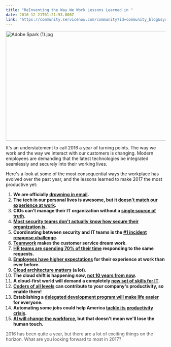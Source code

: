 ```yaml
---
title: "ReInventing the Way We Work Lessons Learned in "
date: 2016-12-21T01:21:53.000Z
link: "https://community.servicenow.com/community?id=community_blog&sys_id=cb5c2aa1dbd0dbc01dcaf3231f961966"
---
```

<p><img  alt="Adobe Spark (1).jpg" class="image-1 jive-image" height="345" src="e4e450c2dbd05344e9737a9e0f96194b.iix" style="height: 345px; width: 690px;" width="690"/></p><p></p><p><span class="s1">It's an understatement to call 2016 a year of turning points. The way we work and the way we interact with our customers is changing. Modern employees are demanding that the latest technologies be integrated seamlessly and securely into their working lives. </span></p><p class="p1"></p><p class="p1"><span class="s1">Here's a look at some of the most consequential ways the workplace has evolved over the past year, and the lessons learned to make 2017 the most productive yet: </span></p><p></p><ol style="list-style-type: decimal;"><li><strong>We are officially <a title="w.forbes.com/sites/jasonbloomberg/2016/03/07/digital-dilemma-drowning-in-email/#4713dade41e3" href="http://www.forbes.com/sites/jasonbloomberg/2016/03/07/digital-dilemma-drowning-in-email/#4713dade41e3">drowning in email</a>.</strong></li><li><strong>The tech in our personal lives is awesome, but it <a title="w.slideshare.net/servicenowdotcom/todays-state-of-work-employees-are-stuck-in-the-past" href="http://www.slideshare.net/servicenowdotcom/todays-state-of-work-employees-are-stuck-in-the-past">doesn't match our experience at work</a>.</strong></li><li><strong>CIOs can't manage their IT organization without a <a title="ervicematters.servicenow.com/want-see-100-everything-much-ask/" href="https://servicematters.servicenow.com/want-see-100-everything-much-ask/">single source of truth</a>.</strong></li><li><strong><a title="w.csoonline.com/article/3047266/leadership-management/changing-the-approach-to-security-automation-and-cooperation.html" href="http://www.csoonline.com/article/3047266/leadership-management/changing-the-approach-to-security-automation-and-cooperation.html">Most security teams don't actually know how secure their organization is</a>.</strong></li><li><strong>Coordinating between security and IT teams is the <a title="w.servicenow.com/lpayr/status-quo-creates-security-risk.html" href="http://www.servicenow.com/lpayr/status-quo-creates-security-risk.html">#1 incident response challenge</a>.</strong></li><li><strong><a title="w.servicenow.com/lpwhp/csm-survey-report-putting-service-first-lessons-from-today-customer-service-leaders.html" href="http://www.servicenow.com/lpwhp/csm-survey-report-putting-service-first-lessons-from-today-customer-service-leaders.html">Teamwork</a> makes the customer service dream work.</strong></li><li><strong><a title="ervicematters.servicenow.com/spend-70-time-processing-request/" href="https://servicematters.servicenow.com/spend-70-time-processing-request/">HR teams are spending 70% of their time</a> responding to the same requests.</strong></li><li><strong><a title="ervicematters.servicenow.com/hr-services-mimic-b2c-experiences/" href="https://servicematters.servicenow.com/hr-services-mimic-b2c-experiences/">Employees have higher expectations</a> for their experience at work than ever before.</strong></li><li><strong><a title="w.cloudstrategymag.com/articles/86327-why-cloud-architecture-matters" href="http://www.cloudstrategymag.com/articles/86327-why-cloud-architecture-matters">Cloud architecture matters</a> (a lot).</strong></li><li><strong>The cloud shift is happening <em>now</em>, <a title="w.jobbertechtalk.com/the-cloud-shift-is-now-not-10-years-from-now-by-chris-bedi/" href="http://www.jobbertechtalk.com/the-cloud-shift-is-now-not-10-years-from-now-by-chris-bedi/">not 10 years from now</a>.</strong></li><li><strong>A cloud-first world will demand a completely <a title="w.huffingtonpost.com/entry/its-a-cloud-first-world-what-that-means-for-it-pros_us_5822725ae4b0334571e0a2d7" href="http://www.huffingtonpost.com/entry/its-a-cloud-first-world-what-that-means-for-it-pros_us_5822725ae4b0334571e0a2d7">new set of skills for IT</a>.</strong></li><li><strong><a title="" _jive_internal="true" href="/community?id=community_blog&sys_id=24fda22ddbd0dbc01dcaf3231f961903">Coders of all levels</a> can contribute to your company's productivity, so enable them!</strong></li><li><strong>Establishing a <a title="ppdevelopermagazine.com/4632/11/20/2016/Creating-a-delegated-development-program-using-low-code-software/" href="https://appdevelopermagazine.com/4632/11/20/2016/Creating-a-delegated-development-program-using-low-code-software/">delegated development program will make life easier</a> for everyone.</strong></li><li><strong>Automating some jobs could help America <a title="w.recode.net/2016/8/19/12538938/automating-jobs-america-productivity-crisis-enterprise" href="http://www.recode.net/2016/8/19/12538938/automating-jobs-america-productivity-crisis-enterprise">tackle its productivity crisis</a>.</strong></li><li><strong><a title="w.businessinsider.com.au/why-modern-workplace-productivity-sucks-and-how-ai-will-change-it-2016-8" href="http://www.businessinsider.com.au/why-modern-workplace-productivity-sucks-and-how-ai-will-change-it-2016-8">AI will change the workforce</a>, but that doesn't mean we'll lose the human touch.</strong></li></ol><p></p><p><span style="color: #505050; background: white;">2016 has been quite a year, but there are a lot of exciting things on the horizon. What are you looking forward to most in 2017?</span></p>